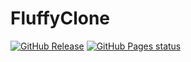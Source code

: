 # FluffyClone

[![GitHub Release](https://img.shields.io/github/v/release/ulysseherbach/fluffyclone?logo=github)](https://github.com/ulysseherbach/fluffyclone)
[![GitHub Pages status](https://img.shields.io/github/actions/workflow/status/ulysseherbach/fluffyclone/github-pages.yml?label=docs)](https://ulysseherbach.github.io/fluffyclone/)
